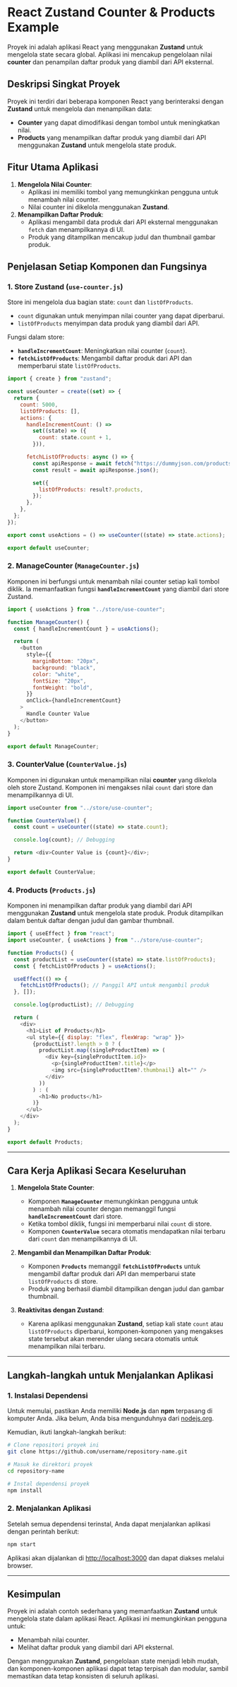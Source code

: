 # React Zustand Counter & Products Example

Proyek ini adalah aplikasi React yang menggunakan **Zustand** untuk mengelola state secara global. Aplikasi ini mencakup pengelolaan nilai **counter** dan penampilan daftar produk yang diambil dari API eksternal.

## Deskripsi Singkat Proyek

Proyek ini terdiri dari beberapa komponen React yang berinteraksi dengan **Zustand** untuk mengelola dan menampilkan data:

- **Counter** yang dapat dimodifikasi dengan tombol untuk meningkatkan nilai.
- **Products** yang menampilkan daftar produk yang diambil dari API menggunakan **Zustand** untuk mengelola state produk.

## Fitur Utama Aplikasi

1. **Mengelola Nilai Counter**:
   - Aplikasi ini memiliki tombol yang memungkinkan pengguna untuk menambah nilai counter.
   - Nilai counter ini dikelola menggunakan **Zustand**.
2. **Menampilkan Daftar Produk**:
   - Aplikasi mengambil data produk dari API eksternal menggunakan `fetch` dan menampilkannya di UI.
   - Produk yang ditampilkan mencakup judul dan thumbnail gambar produk.

## Penjelasan Setiap Komponen dan Fungsinya

### 1. **Store Zustand (`use-counter.js`)**

Store ini mengelola dua bagian state: `count` dan `listOfProducts`.

- `count` digunakan untuk menyimpan nilai counter yang dapat diperbarui.
- `listOfProducts` menyimpan data produk yang diambil dari API.

Fungsi dalam store:

- **`handleIncrementCount`**: Meningkatkan nilai counter (`count`).
- **`fetchListOfProducts`**: Mengambil daftar produk dari API dan memperbarui state `listOfProducts`.

```javascript
import { create } from "zustand";

const useCounter = create((set) => {
  return {
    count: 5000,
    listOfProducts: [],
    actions: {
      handleIncrementCount: () =>
        set((state) => ({
          count: state.count + 1,
        })),

      fetchListOfProducts: async () => {
        const apiResponse = await fetch("https://dummyjson.com/products");
        const result = await apiResponse.json();

        set({
          listOfProducts: result?.products,
        });
      },
    },
  };
});

export const useActions = () => useCounter((state) => state.actions);

export default useCounter;
```

### 2. **ManageCounter (`ManageCounter.js`)**

Komponen ini berfungsi untuk menambah nilai counter setiap kali tombol diklik. Ia memanfaatkan fungsi **`handleIncrementCount`** yang diambil dari store Zustand.

```javascript
import { useActions } from "../store/use-counter";

function ManageCounter() {
  const { handleIncrementCount } = useActions();

  return (
    <button
      style={{
        marginBottom: "20px",
        background: "black",
        color: "white",
        fontSize: "20px",
        fontWeight: "bold",
      }}
      onClick={handleIncrementCount}
    >
      Handle Counter Value
    </button>
  );
}

export default ManageCounter;
```

### 3. **CounterValue (`CounterValue.js`)**

Komponen ini digunakan untuk menampilkan nilai **counter** yang dikelola oleh store Zustand. Komponen ini mengakses nilai `count` dari store dan menampilkannya di UI.

```javascript
import useCounter from "../store/use-counter";

function CounterValue() {
  const count = useCounter((state) => state.count);

  console.log(count); // Debugging

  return <div>Counter Value is {count}</div>;
}

export default CounterValue;
```

### 4. **Products (`Products.js`)**

Komponen ini menampilkan daftar produk yang diambil dari API menggunakan **Zustand** untuk mengelola state produk. Produk ditampilkan dalam bentuk daftar dengan judul dan gambar thumbnail.

```javascript
import { useEffect } from "react";
import useCounter, { useActions } from "../store/use-counter";

function Products() {
  const productList = useCounter((state) => state.listOfProducts);
  const { fetchListOfProducts } = useActions();

  useEffect(() => {
    fetchListOfProducts(); // Panggil API untuk mengambil produk
  }, []);

  console.log(productList); // Debugging

  return (
    <div>
      <h1>List of Products</h1>
      <ul style={{ display: "flex", flexWrap: "wrap" }}>
        {productList?.length > 0 ? (
          productList.map((singleProductItem) => (
            <div key={singleProductItem.id}>
              <p>{singleProductItem?.title}</p>
              <img src={singleProductItem?.thumbnail} alt="" />
            </div>
          ))
        ) : (
          <h1>No products</h1>
        )}
      </ul>
    </div>
  );
}

export default Products;
```

---

## Cara Kerja Aplikasi Secara Keseluruhan

1. **Mengelola State Counter**:

   - Komponen **`ManageCounter`** memungkinkan pengguna untuk menambah nilai counter dengan memanggil fungsi **`handleIncrementCount`** dari store.
   - Ketika tombol diklik, fungsi ini memperbarui nilai `count` di store.
   - Komponen **`CounterValue`** secara otomatis mendapatkan nilai terbaru dari `count` dan menampilkannya di UI.

2. **Mengambil dan Menampilkan Daftar Produk**:

   - Komponen **`Products`** memanggil **`fetchListOfProducts`** untuk mengambil daftar produk dari API dan memperbarui state `listOfProducts` di store.
   - Produk yang berhasil diambil ditampilkan dengan judul dan gambar thumbnail.

3. **Reaktivitas dengan Zustand**:
   - Karena aplikasi menggunakan **Zustand**, setiap kali state `count` atau `listOfProducts` diperbarui, komponen-komponen yang mengakses state tersebut akan merender ulang secara otomatis untuk menampilkan nilai terbaru.

---

## Langkah-langkah untuk Menjalankan Aplikasi

### 1. Instalasi Dependensi

Untuk memulai, pastikan Anda memiliki **Node.js** dan **npm** terpasang di komputer Anda. Jika belum, Anda bisa mengunduhnya dari [nodejs.org](https://nodejs.org).

Kemudian, ikuti langkah-langkah berikut:

```bash
# Clone repositori proyek ini
git clone https://github.com/username/repository-name.git

# Masuk ke direktori proyek
cd repository-name

# Instal dependensi proyek
npm install
```

### 2. Menjalankan Aplikasi

Setelah semua dependensi terinstal, Anda dapat menjalankan aplikasi dengan perintah berikut:

```bash
npm start
```

Aplikasi akan dijalankan di [http://localhost:3000](http://localhost:3000) dan dapat diakses melalui browser.

---

## Kesimpulan

Proyek ini adalah contoh sederhana yang memanfaatkan **Zustand** untuk mengelola state dalam aplikasi React. Aplikasi ini memungkinkan pengguna untuk:

- Menambah nilai counter.
- Melihat daftar produk yang diambil dari API eksternal.

Dengan menggunakan **Zustand**, pengelolaan state menjadi lebih mudah, dan komponen-komponen aplikasi dapat tetap terpisah dan modular, sambil memastikan data tetap konsisten di seluruh aplikasi.
